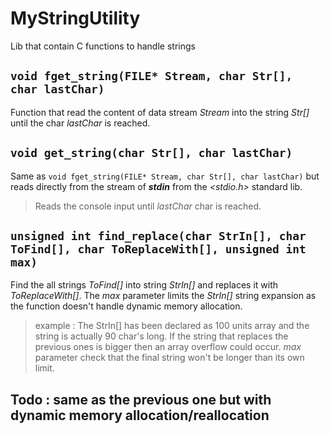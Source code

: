 # MyStringUtility
Lib that contain C functions to handle strings

## `void fget_string(FILE* Stream, char Str[], char lastChar)`
Function that read the content of data stream _Stream_ into the string _Str[]_ until the char _lastChar_
is reached.


## `void get_string(char Str[], char lastChar)`
Same as `void fget_string(FILE* Stream, char Str[], char lastChar)` but reads directly from the stream of **_stdin_** from the _<stdio.h>_ standard lib.
> Reads the console input until _lastChar_ char is reached.

## `unsigned int find_replace(char StrIn[], char ToFind[], char ToReplaceWith[], unsigned int max)`
Find the all strings _ToFind[]_ into string _StrIn[]_ and replaces it with _ToReplaceWith[]_.
The _max_ parameter limits the _StrIn[]_ string expansion as the function doesn't handle dynamic memory allocation.
> example : The StrIn[] has been declared as 100 units array and the string is actually 90 char's long. If the string that replaces the previous ones is bigger then an array overflow could occur. _max_ parameter check that the final string won't be longer than its own limit.

## Todo : same as the previous one but with dynamic memory allocation/reallocation
